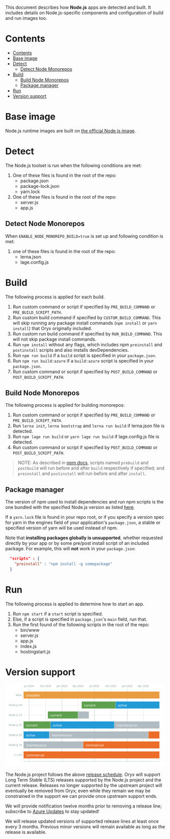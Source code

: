This document describes how **Node.js** apps are detected and built. It
includes details on Node.js-specific components and configuration of build
and run images too.

# Contents

- [Contents](#contents)
- [Base image](#base-image)
- [Detect](#detect)
  - [Detect Node Monorepos](#detect-node-monorepos)
- [Build](#build)
  - [Build Node Monorepos](#build-node-monorepos)
  - [Package manager](#package-manager)
- [Run](#run)
- [Version support](#version-support)

# Base image

Node.js runtime images are built on [the official Node.js
image](https://github.com/nodejs/docker-node).

# Detect

The Node.js toolset is run when the following conditions are met:

1. One of these files is found in the root of the repo:
    * package.json
    * package-lock.json
    * yarn.lock
1. One of these files is found in the root of the repo:
    * server.js
    * app.js

## Detect Node Monorepos
When `ENABLE_NODE_MONOREPO_BUILD=true` is set up and following condition is met:

1. one of these files is found in the root of the repo:
    * lerna.json
    * lage.config.js

# Build

The following process is applied for each build.

1. Run custom command or script if specified by `PRE_BUILD_COMMAND` or `PRE_BUILD_SCRIPT_PATH`.
2. Run custom build command if specified by `CUSTOM_BUILD_COMMAND`. This will skip running any package install commands 
   (`npm install` or `yarn install`) that Oryx originally included.
3. Run custom run build command if specified by `RUN_BUILD_COMMAND`. This will not skip package install commands.
4. Run `npm install` without any flags, which includes npm `preinstall` and
   `postinstall` scripts and also installs devDependencies.
5. Run `npm run build` if a `build` script is specified in your `package.json`.
6. Run `npm run build:azure` if a `build:azure` script is specified in your `package.json`.
7. Run custom command or script if specified by `POST_BUILD_COMMAND` or `POST_BUILD_SCRIPT_PATH`.

## Build Node Monorepos

The following process is applied for building monorepos:

1. Run custom command or script if specified by `PRE_BUILD_COMMAND` or `PRE_BUILD_SCRIPT_PATH`.
2. Run `lerna init`, `lerna bootstrap` and `lerna run build` if lerna.json file is detected.
3. Run `npm lage run build` or `yarn lage run build` if lage.config.js file is detected.
4. Run custom command or script if specified by `POST_BUILD_COMMAND` or `POST_BUILD_SCRIPT_PATH`.

> NOTE: As described in [npm docs][], scripts named `prebuild` and `postbuild`
will run before and after `build` respectively if specified; and `preinstall` and
`postinstall` will run before and after `install`.

[npm docs]: https://docs.npmjs.com/misc/scripts

## Package manager

The version of npm used to install dependencies and run npm scripts is the
one bundled with the specified Node.js version as listed
[here](https://nodejs.org/en/download/releases/).

If a `yarn.lock` file is found in your repo root, or if you specify a version 
spec for yarn in the engines field of your application's `package.json`, a 
stable or specified version of yarn will be used instead of npm.

Note that **installing packages globally is unsupported**, whether requested directly
by your app or by some pre/post install script of an included package. For example,
this will **not** work in your `package.json`:

```json
  "scripts" : {
    "preinstall" : "npm install -g somepackage"
  }
```

# Run

The following process is applied to determine how to start an app.

1. Run `npm start` if a `start` script is specified.
1. Else, if a script is specified in `package.json`'s `main` field, run that.
1. Run the first found of the following scripts in the root of the repo:
    * bin/www
    * server.js
    * app.js
    * index.js
    * hostingstart.js

# Version support

<img width=500 src="https://raw.githubusercontent.com/nodejs/Release/master/schedule.svg?sanitize=true" />

The Node.js project follows the above [release schedule][]. Oryx will support
Long Term Stable (LTS) releases supported by the Node.js project and the
current release. Releases no longer supported by the upstream project will
eventually be removed from Oryx; even while they remain we may be constrained
in the support we can provide once upstream support ends.

We will provide notification twelve months prior to removing a release line;
subscribe to [Azure Updates][] to stay updated!

We will release updated versions of supported release lines at least
once every 3 months. Previous minor versions will remain available
as long as the release is available.

[release schedule]: https://github.com/nodejs/Release#release-schedule
[Azure Updates]: https://azure.microsoft.com/updates/
